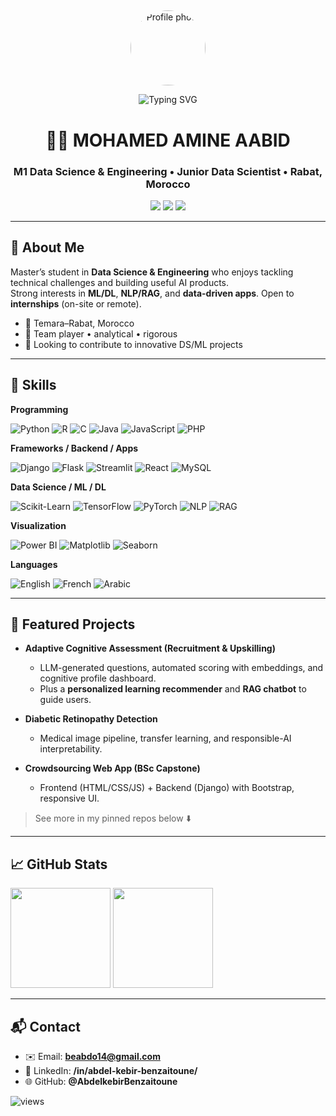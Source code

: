 ##
<!-- Centered hero header -->
<p align="center">
  <img src="https://avatars.githubusercontent.com/u/00000000?v=4" width="120" style="border-radius:50%" alt="Profile photo"/>
</p>

<div align="center">
  <img src="https://readme-typing-svg.herokuapp.com?font=Fira+Code&size=30&pause=1000&color=1F6FEB&center=true&vCenter=true&width=800&lines=Hi%2C+I'm+Abdel+kebir+Benzaitoune" alt="Typing SVG" />
</div>
<h1 align="center"> 👋🏻 MOHAMED AMINE AABID</h1>

<h3 align="center"> <b>M1 Data Science & Engineering</b> • <b>Junior Data Scientist</b> • Rabat, Morocco</h3>

<p align="center">
  <a href="mailto:beabdo14@gmail.com"><img src="https://img.shields.io/badge/Email-beabdo14%40gmail.com-blue?logo=gmail" /></a>
  <a href="https://linkedin.com/in/abdel-kebir-benzaitoune/"><img src="https://img.shields.io/badge/LinkedIn-Abdel%20Kebir%20Benzaitoune-0A66C2?logo=linkedin" /></a>
  <a href="https://github.com/AbdelkebirBenzaitoune"><img src="https://img.shields.io/badge/GitHub-AbdelkebirBenzaitoune-181717?logo=github" /></a>
</p>

---

## 👤 About Me
Master’s student in **Data Science & Engineering** who enjoys tackling technical challenges and building useful AI products.  
Strong interests in **ML/DL**, **NLP/RAG**, and **data-driven apps**. Open to **internships** (on-site or remote).

- 📍 Temara–Rabat, Morocco
- 🤝 Team player • analytical • rigorous
- 🎯 Looking to contribute to innovative DS/ML projects

---

## 🧠 Skills

**Programming**
<p>
  <img alt="Python" src="https://img.shields.io/badge/Python-3776AB?logo=python&logoColor=white" />
  <img alt="R" src="https://img.shields.io/badge/R-276DC3?logo=r&logoColor=white" />
  <img alt="C" src="https://img.shields.io/badge/C-A8B9CC?logo=c&logoColor=black" />
  <img alt="Java" src="https://img.shields.io/badge/Java-007396?logo=openjdk&logoColor=white" />
  <img alt="JavaScript" src="https://img.shields.io/badge/JavaScript-F7DF1E?logo=javascript&logoColor=black" />
  <img alt="PHP" src="https://img.shields.io/badge/PHP-777BB4?logo=php&logoColor=white" />
</p>

**Frameworks / Backend / Apps**
<p>
  <img alt="Django" src="https://img.shields.io/badge/Django-092E20?logo=django&logoColor=white" />
  <img alt="Flask" src="https://img.shields.io/badge/Flask-000000?logo=flask&logoColor=white" />
  <img alt="Streamlit" src="https://img.shields.io/badge/Streamlit-FF4B4B?logo=streamlit&logoColor=white" />
  <img alt="React" src="https://img.shields.io/badge/React-20232A?logo=react&logoColor=61DAFB" />
  <img alt="MySQL" src="https://img.shields.io/badge/MySQL-4479A1?logo=mysql&logoColor=white" />
</p>

**Data Science / ML / DL**
<p>
  <img alt="Scikit-Learn" src="https://img.shields.io/badge/Scikit--Learn-F7931E?logo=scikitlearn&logoColor=white" />
  <img alt="TensorFlow" src="https://img.shields.io/badge/TensorFlow-FF6F00?logo=tensorflow&logoColor=white" />
  <img alt="PyTorch" src="https://img.shields.io/badge/PyTorch-EE4C2C?logo=pytorch&logoColor=white" />
  <img alt="NLP" src="https://img.shields.io/badge/NLP-6E56CF" />
  <img alt="RAG" src="https://img.shields.io/badge/RAG-0EA5E9" />
</p>

**Visualization**
<p>
  <img alt="Power BI" src="https://img.shields.io/badge/Power%20BI-F2C811?logo=powerbi&logoColor=black" />
  <img alt="Matplotlib" src="https://img.shields.io/badge/Matplotlib-11557C" />
  <img alt="Seaborn" src="https://img.shields.io/badge/Seaborn-4C78A8" />
</p>

**Languages**
<p>
  <img alt="English" src="https://img.shields.io/badge/English-Fluent-success" />
  <img alt="French" src="https://img.shields.io/badge/French-Proficient-blue" />
  <img alt="Arabic" src="https://img.shields.io/badge/Arabic-Native-brightgreen" />
</p>

---

## 🚀 Featured Projects

- **Adaptive Cognitive Assessment (Recruitment & Upskilling)**
  - LLM-generated questions, automated scoring with embeddings, and cognitive profile dashboard.
  - Plus a **personalized learning recommender** and **RAG chatbot** to guide users.

- **Diabetic Retinopathy Detection**
  - Medical image pipeline, transfer learning, and responsible-AI interpretability.

- **Crowdsourcing Web App (BSc Capstone)**
  - Frontend (HTML/CSS/JS) + Backend (Django) with Bootstrap, responsive UI.

> See more in my pinned repos below ⬇️

---

## 📈 GitHub Stats
<p align="left">
  <img height="160" src="https://github-readme-stats.vercel.app/api?username=AbdelkebirBenzaitoune&show_icons=true&hide_title=true" />
  <img height="160" src="https://github-readme-streak-stats.herokuapp.com/?user=AbdelkebirBenzaitoune" />
</p>

---

## 📬 Contact
- ✉️ Email: **beabdo14@gmail.com**
- 💼 LinkedIn: **/in/abdel-kebir-benzaitoune/**
- 🌐 GitHub: **@AbdelkebirBenzaitoune**

<!-- Optional: visitor badge -->
<p align="left">
  <img src="https://komarev.com/ghpvc/?username=AbdelkebirBenzaitoune&label=Profile%20views&color=0e75b6&style=flat" alt="views" />
</p>

<!--
**AbdelkebirBenzaitoune/AbdelkebirBenzaitoune** is a ✨ _special_ ✨ repository because its `README.md` (this file) appears on your GitHub profile.

Here are some ideas to get you started:

- 🔭 I’m currently working on ...
- 🌱 I’m currently learning ...
- 👯 I’m looking to collaborate on ...
- 🤔 I’m looking for help with ...
- 💬 Ask me about ...
- 📫 How to reach me: ...
- 😄 Pronouns: ...
- ⚡ Fun fact: ...
-->
